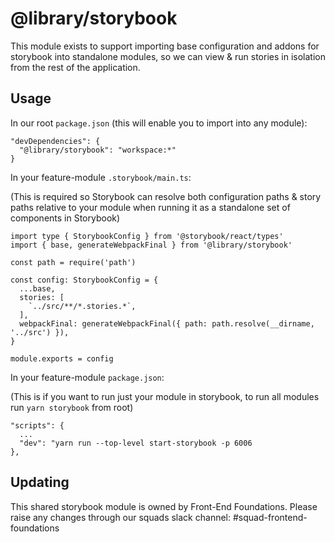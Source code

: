 # @library/storybook

This module exists to support importing base configuration and addons for storybook into standalone modules, so we can view & run stories in isolation from the rest of the application.

## Usage

In our root `package.json` (this will enable you to import into any module):

```
"devDependencies": {
  "@library/storybook": "workspace:*"
}
```

In your feature-module `.storybook/main.ts`:

(This is required so Storybook can resolve both configuration paths & story paths relative to your module when running it as a standalone set of components in Storybook)

```
import type { StorybookConfig } from '@storybook/react/types'
import { base, generateWebpackFinal } from '@library/storybook'

const path = require('path')

const config: StorybookConfig = {
  ...base,
  stories: [
    `../src/**/*.stories.*`,
  ],
  webpackFinal: generateWebpackFinal({ path: path.resolve(__dirname, '../src') }),
}

module.exports = config
```

In your feature-module `package.json`:

(This is if you want to run just your module in storybook, to run all modules run `yarn storybook` from root)

```
"scripts": {
  ...
  "dev": "yarn run --top-level start-storybook -p 6006
},
```

## Updating

This shared storybook module is owned by Front-End Foundations. Please raise any changes through our squads slack channel: #squad-frontend-foundations



